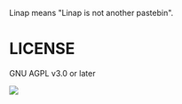 Linap means "Linap is not another pastebin".

# LICENSE

GNU AGPL v3.0 or later

![](https://www.gnu.org/graphics/agplv3-with-text-162x68.png)

